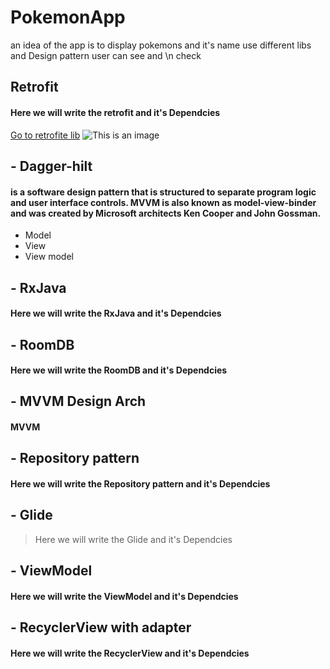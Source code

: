 # PokemonApp
an idea of the app is to display pokemons and it's name use different libs and Design pattern user can see and \n check
## Retrofit 
#### Here we will write the retrofit and it's Dependcies
[Go to retrofite lib](www.google.com)
![This is an image](https://myoctocat.com/assets/images/base-octocat.svg)
## - Dagger-hilt
#### is a software design pattern that is structured to separate program logic and user interface controls. MVVM is also known as model-view-binder and was created by Microsoft architects Ken Cooper and John Gossman.
- Model 
- View
- View model
## - RxJava
#### Here we will write the RxJava and it's Dependcies
## - RoomDB
#### Here we will write the RoomDB and it's Dependcies
## - MVVM Design Arch
#### MVVM
## - Repository pattern
#### Here we will write the Repository pattern and it's Dependcies
## - Glide
> Here we will write the Glide and it's Dependcies
## - ViewModel
#### Here we will write the ViewModel and it's Dependcies
## - RecyclerView with adapter
#### Here we will write the RecyclerView and it's Dependcies

